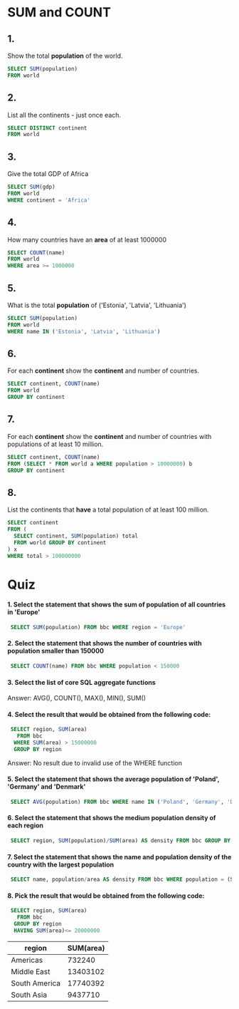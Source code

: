 # SUM and COUNT

## 1.
Show the total **population** of the world.
```SQL
SELECT SUM(population)
FROM world
```

## 2.
List all the continents - just once each.
```SQL
SELECT DISTINCT continent
FROM world
```

## 3.
Give the total GDP of Africa
```SQL
SELECT SUM(gdp)
FROM world
WHERE continent = 'Africa'
```

## 4.
How many countries have an **area** of at least 1000000
```SQL
SELECT COUNT(name)
FROM world
WHERE area >= 1000000
```

## 5.
What is the total **population** of ('Estonia', 'Latvia', 'Lithuania')
```SQL
SELECT SUM(population)
FROM world
WHERE name IN ('Estonia', 'Latvia', 'Lithuania')
```

## 6.
For each **continent** show the **continent** and number of countries.
```SQL
SELECT continent, COUNT(name)
FROM world
GROUP BY continent
```

## 7.
For each **continent** show the **continent** and number of countries with populations of at least 10 million.
```SQL
SELECT continent, COUNT(name)
FROM (SELECT * FROM world a WHERE population > 10000000) b
GROUP BY continent
```

## 8.
List the continents that **have** a total population of at least 100 million.
```SQL
SELECT continent
FROM (
  SELECT continent, SUM(population) total
  FROM world GROUP BY continent
) x
WHERE total > 100000000
```

# Quiz

#### 1. Select the statement that shows the sum of population of all countries in 'Europe'

```SQL
 SELECT SUM(population) FROM bbc WHERE region = 'Europe'
```

#### 2. Select the statement that shows the number of countries with population smaller than 150000

```SQL
 SELECT COUNT(name) FROM bbc WHERE population < 150000
```

#### 3. Select the list of core SQL aggregate functions

Answer: AVG(), COUNT(), MAX(), MIN(), SUM()

#### 4. Select the result that would be obtained from the following code:
```SQL
 SELECT region, SUM(area)
   FROM bbc 
  WHERE SUM(area) > 15000000 
  GROUP BY region
```

Answer: No result due to invalid use of the WHERE function

#### 5. Select the statement that shows the average population of 'Poland', 'Germany' and 'Denmark'

```SQL
 SELECT AVG(population) FROM bbc WHERE name IN ('Poland', 'Germany', 'Denmark')
```

#### 6. Select the statement that shows the medium population density of each region

```SQL
 SELECT region, SUM(population)/SUM(area) AS density FROM bbc GROUP BY region
```

#### 7. Select the statement that shows the name and population density of the country with the largest population

```SQL
 SELECT name, population/area AS density FROM bbc WHERE population = (SELECT MAX(population) FROM bbc)
```

#### 8. Pick the result that would be obtained from the following code:
```SQL
 SELECT region, SUM(area) 
   FROM bbc 
  GROUP BY region 
  HAVING SUM(area)<= 20000000
```

| region | SUM(area) |
| ------ | --------- |
| Americas | 732240 |
| Middle East | 13403102 |
| South America | 17740392 |
| South Asia | 9437710 |